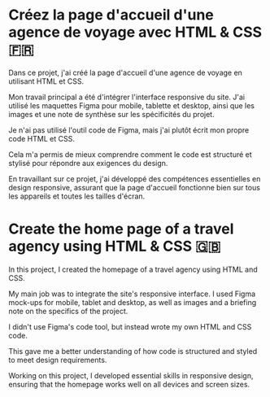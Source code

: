 # Créez la page d'accueil d'une agence de voyage avec HTML & CSS 🇫🇷

Dans ce projet, j'ai créé la page d'accueil d'une agence de voyage en utilisant HTML et CSS.

Mon travail principal a été d'intégrer l'interface responsive du site. J'ai utilisé les maquettes Figma pour mobile, tablette et desktop, ainsi que les images et une note de synthèse sur les spécificités du projet.

Je n'ai pas utilisé l'outil code de Figma, mais j'ai plutôt écrit mon propre code HTML et CSS.

Cela m'a permis de mieux comprendre comment le code est structuré et stylisé pour répondre aux exigences du design.

En travaillant sur ce projet, j'ai développé des compétences essentielles en design responsive, assurant que la page d'accueil fonctionne bien sur tous les appareils et toutes les tailles d'écran.

# Create the home page of a travel agency using HTML & CSS 🇬🇧

In this project, I created the homepage of a travel agency using HTML and CSS.

My main job was to integrate the site's responsive interface. I used Figma mock-ups for mobile, tablet and desktop, as well as images and a briefing note on the specifics of the project.

I didn't use Figma's code tool, but instead wrote my own HTML and CSS code.

This gave me a better understanding of how code is structured and styled to meet design requirements.

Working on this project, I developed essential skills in responsive design, ensuring that the homepage works well on all devices and screen sizes.
